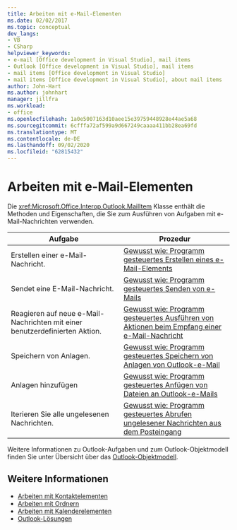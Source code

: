```yaml
---
title: Arbeiten mit e-Mail-Elementen
ms.date: 02/02/2017
ms.topic: conceptual
dev_langs:
- VB
- CSharp
helpviewer_keywords:
- e-mail [Office development in Visual Studio], mail items
- Outlook [Office development in Visual Studio], mail items
- mail items [Office development in Visual Studio]
- mail items [Office development in Visual Studio], about mail items
author: John-Hart
ms.author: johnhart
manager: jillfra
ms.workload:
- office
ms.openlocfilehash: 1a0e5007163d10aee15e39759448928e44ae5a68
ms.sourcegitcommit: 6cfffa72af599a9d667249caaaa411bb28ea69fd
ms.translationtype: MT
ms.contentlocale: de-DE
ms.lasthandoff: 09/02/2020
ms.locfileid: "62815432"
---
```

# <a name="work-with-mail-items"></a>Arbeiten mit e-Mail-Elementen
  Die <xref:Microsoft.Office.Interop.Outlook.MailItem> Klasse enthält die Methoden und Eigenschaften, die Sie zum Ausführen von Aufgaben mit e-Mail-Nachrichten verwenden.

|Aufgabe|Prozedur|
|----------|---------------|
|Erstellen einer e-Mail-Nachricht.|[Gewusst wie: Programm gesteuertes Erstellen eines e-Mail-Elements](../vsto/how-to-programmatically-create-an-e-mail-item.md)|
|Sendet eine E-Mail-Nachricht.|[Gewusst wie: Programm gesteuertes Senden von e-Mails](../vsto/how-to-programmatically-send-e-mail-programmatically.md)|
|Reagieren auf neue e-Mail-Nachrichten mit einer benutzerdefinierten Aktion.|[Gewusst wie: Programm gesteuertes Ausführen von Aktionen beim Empfang einer e-Mail-Nachricht](../vsto/how-to-programmatically-perform-actions-when-an-e-mail-message-is-received.md)|
|Speichern von Anlagen.|[Gewusst wie: Programm gesteuertes Speichern von Anlagen von Outlook-e-Mail](../vsto/how-to-programmatically-save-attachments-from-outlook-e-mail-items.md)|
|Anlagen hinzufügen|[Gewusst wie: Programm gesteuertes Anfügen von Dateien an Outlook-e-Mails](../vsto/how-to-programmatically-attach-files-to-outlook-e-mail-items.md)|
|Iterieren Sie alle ungelesenen Nachrichten.|[Gewusst wie: Programm gesteuertes Abrufen ungelesener Nachrichten aus dem Posteingang](../vsto/how-to-programmatically-retrieve-unread-messages-from-the-inbox.md)|

 Weitere Informationen zu Outlook-Aufgaben und zum Outlook-Objektmodell finden Sie unter Übersicht über das [Outlook-Objektmodell](../vsto/outlook-object-model-overview.md).

## <a name="see-also"></a>Weitere Informationen
- [Arbeiten mit Kontaktelementen](../vsto/working-with-contact-items.md)
- [Arbeiten mit Ordnern](../vsto/working-with-folders.md)
- [Arbeiten mit Kalenderelementen](../vsto/working-with-calendar-items.md)
- [Outlook-Lösungen](../vsto/outlook-solutions.md)
